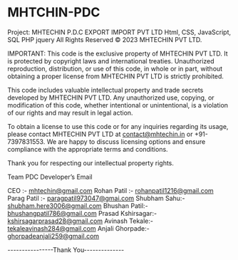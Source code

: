 # MHTCHIN-PDC

Project: MHTECHIN P.D.C EXPORT IMPORT PVT LTD Html, CSS, JavaScript, SQL PHP jquery
All Rights Reserved © 2023 MHTECHIN PVT LTD.

IMPORTANT: This code is the exclusive property of MHTECHIN PVT LTD. It is protected by copyright
laws and international treaties. Unauthorized reproduction, distribution, or use of this code, in whole
or in part, without obtaining a proper license from MHTECHIN PVT LTD is strictly prohibited.

This code includes valuable intellectual property and trade secrets developed by MHTECHIN PVT LTD.
Any unauthorized use, copying, or modification of this code, whether intentional or unintentional, is
a violation of our rights and may result in legal action.

To obtain a license to use this code or for any inquiries regarding its usage, please contact MHTECHIN PVT LTD
at contact@mhtechin.in or +91-7397831553. We are happy to discuss licensing options and ensure compliance with
the appropriate terms and conditions.

Thank you for respecting our intellectual property rights.

Team PDC
Developer’s Email

CEO :- mhtechin@gmail.com
Rohan Patil :- rohanpatil1216@gmail.com
Parag Patil :- paragpatil973047@gmai.com
Shubham Sahu:- shubham.here3006@gmail.com
Bhushan Patil:- bhushangpatil786@gmail.com
Prasad Kshirsagar:- kshirsagarprasad28@gmail.com
Avinash Tekale:- tekaleavinash284@gmail.com
Anjali Ghorpade:- ghorpadeanjali259@gmail.com

----------------Thank You--------------
